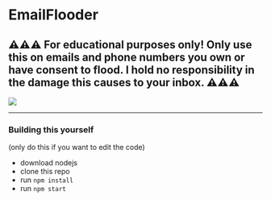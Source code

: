 # EmailFlooder
## ⚠⚠⚠ For educational purposes only! Only use this on emails and phone numbers you own or have consent to flood. I hold no responsibility in the damage this causes to your inbox. ⚠⚠⚠

<img src='https://media.discordapp.net/attachments/521029922358165517/822857407591481344/image0.png?width=261&height=565'>

---

### Building this yourself
(only do this if you want to edit the code)

- download nodejs
- clone this repo
- run `npm install` 
- run `npm start` 

